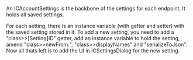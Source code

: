 An ICAccountSettings is the backbone of the settings for each endpoint. It holds all saved settings.

For each setting, there is an instance variable (with getter and setter) with the saved setting stored in it.
To add a new setting, you need to add a "class>>[Setting]ID" getter, add an instance variable to hold the setting, amend "class>>newFrom:",  "class>>displayNames" and "serializeToJson". Now all thats left is to add the UI in ICSettingsDialog for the new setting.


